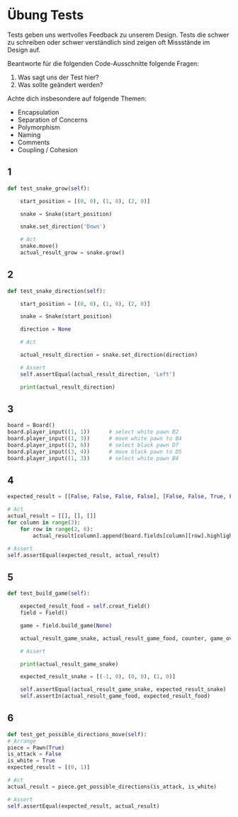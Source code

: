# Übung Tests
Tests geben uns wertvolles Feedback zu unserem Design. Tests die schwer zu schreiben oder schwer verständlich sind zeigen oft Missstände im Design auf.

Beantworte für die folgenden Code-Ausschnitte folgende Fragen:
1. Was sagt uns der Test hier?
2. Was sollte geändert werden?

Achte dich insbesondere auf folgende Themen:
- Encapsulation
- Separation of Concerns
- Polymorphism
- Naming
- Comments
- Coupling / Cohesion

## 1
```python
def test_snake_grow(self):

    start_position = [(0, 0), (1, 0), (2, 0)]

    snake = Snake(start_position)

    snake.set_direction('Down')

    # Act
    snake.move()
    actual_result_grow = snake.grow()
```

## 2

```python
def test_snake_direction(self):

    start_position = [(0, 0), (1, 0), (2, 0)]

    snake = Snake(start_position)

    direction = None

    # Act

    actual_result_direction = snake.set_direction(direction)

    # Assert
    self.assertEqual(actual_result_direction, 'Left')

    print(actual_result_direction)
```

## 3
```python
board = Board()
board.player_input((1, 1))      # select white pawn B2
board.player_input((1, 3))      # move white pawn to B4
board.player_input((3, 6))      # select black pawn D7
board.player_input((3, 4))      # move black pawn to D5
board.player_input((1, 3))      # select white pawn B4
```

## 4
```python
expected_result = [[False, False, False, False], [False, False, True, False], [False, False, False, False]]

# Act
actual_result = [[], [], []]
for column in range(3):
    for row in range(2, 6):
        actual_result[column].append(board.fields[column][row].highlighted)

# Assert
self.assertEqual(expected_result, actual_result)
```

## 5
```python
def test_build_game(self):

    expected_result_food = self.creat_field()
    field = Field()

    game = field.build_game(None)

    actual_result_game_snake, actual_result_game_food, counter, game_over = game

    # Assert

    print(actual_result_game_snake)

    expected_result_snake = [(-1, 0), (0, 0), (1, 0)]

    self.assertEqual(actual_result_game_snake, expected_result_snake)
    self.assertIn(actual_result_game_food, expected_result_food)
```

## 6
```python
def test_get_possible_directions_move(self):
# Arrange
piece = Pawn(True)
is_attack = False
is_white = True
expected_result = [(0, 1)]

# Act
actual_result = piece.get_possible_directions(is_attack, is_white)

# Assert
self.assertEqual(expected_result, actual_result)
```
